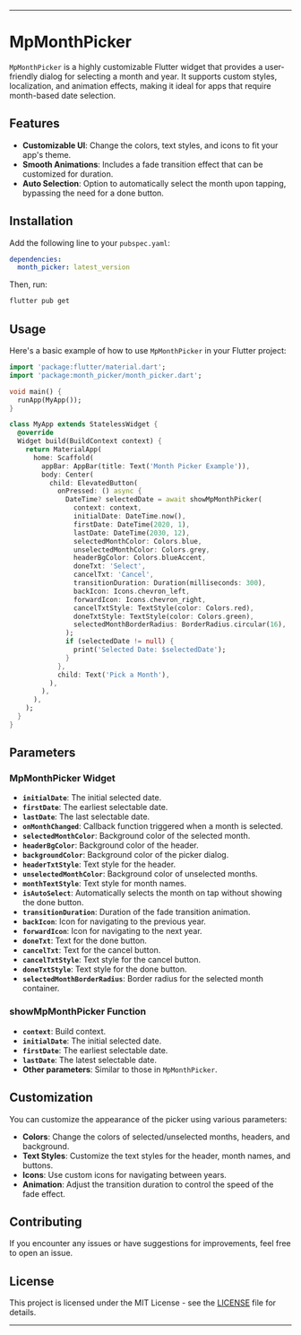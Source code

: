 

---

# MpMonthPicker

`MpMonthPicker` is a highly customizable Flutter widget that provides a user-friendly dialog for selecting a month and year. It supports custom styles, localization, and animation effects, making it ideal for apps that require month-based date selection.

## Features

- **Customizable UI**: Change the colors, text styles, and icons to fit your app's theme.
- **Smooth Animations**: Includes a fade transition effect that can be customized for duration.
- **Auto Selection**: Option to automatically select the month upon tapping, bypassing the need for a done button.

## Installation

Add the following line to your `pubspec.yaml`:

```yaml
dependencies:
  month_picker: latest_version
```

Then, run:

```bash
flutter pub get
```

## Usage

Here's a basic example of how to use `MpMonthPicker` in your Flutter project:

```dart
import 'package:flutter/material.dart';
import 'package:month_picker/month_picker.dart';

void main() {
  runApp(MyApp());
}

class MyApp extends StatelessWidget {
  @override
  Widget build(BuildContext context) {
    return MaterialApp(
      home: Scaffold(
        appBar: AppBar(title: Text('Month Picker Example')),
        body: Center(
          child: ElevatedButton(
            onPressed: () async {
              DateTime? selectedDate = await showMpMonthPicker(
                context: context,
                initialDate: DateTime.now(),
                firstDate: DateTime(2020, 1),
                lastDate: DateTime(2030, 12),
                selectedMonthColor: Colors.blue,
                unselectedMonthColor: Colors.grey,
                headerBgColor: Colors.blueAccent,
                doneTxt: 'Select',
                cancelTxt: 'Cancel',
                transitionDuration: Duration(milliseconds: 300),
                backIcon: Icons.chevron_left,
                forwardIcon: Icons.chevron_right,
                cancelTxtStyle: TextStyle(color: Colors.red),
                doneTxtStyle: TextStyle(color: Colors.green),
                selectedMonthBorderRadius: BorderRadius.circular(16),
              );
              if (selectedDate != null) {
                print('Selected Date: $selectedDate');
              }
            },
            child: Text('Pick a Month'),
          ),
        ),
      ),
    );
  }
}
```

## Parameters

### MpMonthPicker Widget

- **`initialDate`**: The initial selected date.
- **`firstDate`**: The earliest selectable date.
- **`lastDate`**: The last selectable date.
- **`onMonthChanged`**: Callback function triggered when a month is selected.
- **`selectedMonthColor`**: Background color of the selected month.
- **`headerBgColor`**: Background color of the header.
- **`backgroundColor`**: Background color of the picker dialog.
- **`headerTxtStyle`**: Text style for the header.
- **`unselectedMonthColor`**: Background color of unselected months.
- **`monthTextStyle`**: Text style for month names.
- **`isAutoSelect`**: Automatically selects the month on tap without showing the done button.
- **`transitionDuration`**: Duration of the fade transition animation.
- **`backIcon`**: Icon for navigating to the previous year.
- **`forwardIcon`**: Icon for navigating to the next year.
- **`doneTxt`**: Text for the done button.
- **`cancelTxt`**: Text for the cancel button.
- **`cancelTxtStyle`**: Text style for the cancel button.
- **`doneTxtStyle`**: Text style for the done button.
- **`selectedMonthBorderRadius`**: Border radius for the selected month container.

### showMpMonthPicker Function

- **`context`**: Build context.
- **`initialDate`**: The initial selected date.
- **`firstDate`**: The earliest selectable date.
- **`lastDate`**: The latest selectable date.
- **Other parameters**: Similar to those in `MpMonthPicker`.

## Customization

You can customize the appearance of the picker using various parameters:

- **Colors**: Change the colors of selected/unselected months, headers, and background.
- **Text Styles**: Customize the text styles for the header, month names, and buttons.
- **Icons**: Use custom icons for navigating between years.
- **Animation**: Adjust the transition duration to control the speed of the fade effect.


## Contributing

If you encounter any issues or have suggestions for improvements, feel free to open an issue.

## License

This project is licensed under the MIT License - see the [LICENSE](./LICENSE) file for details.

 
---

